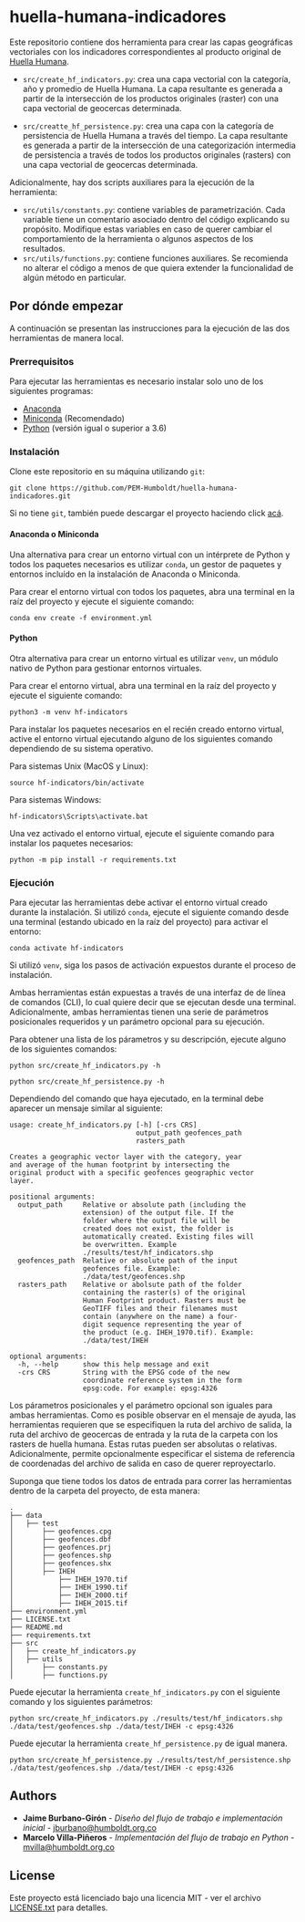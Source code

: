 # huella-humana-indicadores
Este repositorio contiene dos herramienta para crear las capas geográficas vectoriales con los indicadores correspondientes al producto original de [Huella Humana](https://doi.org/10.1016/j.ecolind.2020.106630). 

* `src/create_hf_indicators.py`: crea una capa vectorial con la categoría, año y promedio de Huella Humana. La capa resultante es generada a partir de la intersección de los productos originales (raster) con una capa vectorial de geocercas determinada.

* `src/creatte_hf_persistence.py`: crea una capa con la categoría de persistencia de Huella Humana a través del tiempo. La capa resultante es generada a partir de la intersección de una categorización intermedia de persistencia a través de todos los productos originales (rasters) con una capa vectorial de geocercas determinada.

Adicionalmente, hay dos scripts auxiliares para la ejecución de la herramienta:

* `src/utils/constants.py`: contiene variables de parametrización. Cada variable tiene un comentario asociado dentro del código explicando su propósito. Modifique estas variables en caso de querer cambiar el comportamiento de la herramienta o algunos aspectos de los resultados.
* `src/utils/functions.py`: contiene funciones auxiliares. Se recomienda no alterar el código a menos de que quiera extender la funcionalidad de algún método en particular.


## Por dónde empezar
A continuación se presentan las instrucciones para la ejecución de las dos herramientas de manera local.

### Prerrequisitos
Para ejecutar las herramientas es necesario instalar solo uno de los siguientes programas:

* [Anaconda](https://www.anaconda.com/products/individual)
* [Miniconda](https://docs.conda.io/en/latest/miniconda.html) (Recomendado)
* [Python](https://www.python.org/downloads/) (versión igual o superior a 3.6)

### Instalación
Clone este repositorio en su máquina utilizando `git`:

```
git clone https://github.com/PEM-Humboldt/huella-humana-indicadores.git
```

Si no tiene `git`, también puede descargar el proyecto haciendo click [acá](https://github.com/PEM-Humboldt/huella-humana-indicadores/archive/master.zip).

#### Anaconda o Miniconda
Una alternativa para crear un entorno virtual con un intérprete de Python y todos los paquetes necesarios es utilizar `conda`, un gestor de paquetes y entornos incluído en la instalación de Anaconda o Miniconda.

Para crear el entorno virtual con todos los paquetes, abra una terminal en la raíz del proyecto y ejecute el siguiente comando:

```
conda env create -f environment.yml
```

#### Python
Otra alternativa para crear un entorno virtual es utilizar `venv`, un módulo nativo de Python para gestionar entornos virtuales.

Para crear el entorno virtual, abra una terminal en la raíz del proyecto y ejecute el siguiente comando:

```
python3 -m venv hf-indicators
```

Para instalar los paquetes necesarios en el recién creado entorno virtual, active el entorno virtual ejecutando alguno de los siguientes comando dependiendo de su sistema operativo.

Para sistemas Unix (MacOS y Linux):
```
source hf-indicators/bin/activate
```

Para sistemas Windows:
```
hf-indicators\Scripts\activate.bat
```

Una vez activado el entorno virtual, ejecute el siguiente comando para instalar los paquetes necesarios:

```
python -m pip install -r requirements.txt
```


### Ejecución
Para ejecutar las herramientas debe activar el entorno virtual creado durante la instalación. Si utilizó `conda`, ejecute el siguiente comando desde una terminal (estando ubicado en la raíz del proyecto) para activar el entorno:

```
conda activate hf-indicators
```

Si utilizó `venv`, siga los pasos de activación expuestos durante el proceso de instalación.

 Ambas herramientas están expuestas a través de una interfaz de de línea de comandos (CLI), lo cual quiere decir que se ejecutan desde una terminal. Adicionalmente, ambas herramientas tienen una serie de parámetros posicionales requeridos y un parámetro opcional para su ejecución.
 
 Para obtener una lista de los párametros y su descripción, ejecute alguno de los siguientes comandos:
 
```
python src/create_hf_indicators.py -h
```

```
python src/create_hf_persistence.py -h
```

Dependiendo del comando que haya ejecutado, en la terminal debe aparecer un mensaje similar al siguiente:

```
usage: create_hf_indicators.py [-h] [-crs CRS]
                               output_path geofences_path
                               rasters_path

Creates a geographic vector layer with the category, year
and average of the human footprint by intersecting the
original product with a specific geofences geographic vector
layer.

positional arguments:
  output_path     Relative or absolute path (including the
                  extension) of the output file. If the
                  folder where the output file will be
                  created does not exist, the folder is
                  automatically created. Existing files will
                  be overwritten. Example
                  ./results/test/hf_indicators.shp
  geofences_path  Relative or absolute path of the input
                  geofences file. Example:
                  ./data/test/geofences.shp
  rasters_path    Relative or abolsute path of the folder
                  containing the raster(s) of the original
                  Human Footprint product. Rasters must be
                  GeoTIFF files and their filenames must
                  contain (anywhere on the name) a four-
                  digit sequence representing the year of
                  the product (e.g. IHEH_1970.tif). Example:
                  ./data/test/IHEH

optional arguments:
  -h, --help      show this help message and exit
  -crs CRS        String with the EPSG code of the new
                  coordinate reference system in the form
                  epsg:code. For example: epsg:4326
```

Los párametros posicionales y el parámetro opcional son iguales para ambas herramientas. Como es posible observar en el mensaje de ayuda, las herramientas requieren que se especifiquen la ruta del archivo de salida, la ruta del archivo de geocercas de entrada y la ruta de la carpeta con los rasters de huella humana. Estas rutas pueden ser absolutas o relativas. Adicionalmente, permite opcionalmente especificar el sistema de referencia de coordenadas del archivo de salida en caso de querer reproyectarlo.
 
 Suponga que tiene todos los datos de entrada para correr las herramientas dentro de la carpeta del proyecto, de esta manera:
 
 ```
.
├── data
│   ├── test
│       ├── geofences.cpg
│       ├── geofences.dbf
│       ├── geofences.prj
│       ├── geofences.shp
│       ├── geofences.shx
│       ├── IHEH
│           ├── IHEH_1970.tif
│           ├── IHEH_1990.tif
│           ├── IHEH_2000.tif
│           ├── IHEH_2015.tif
├── environment.yml
├── LICENSE.txt
├── README.md
├── requirements.txt
├── src
│   ├── create_hf_indicators.py
│   ├── utils
│       ├── constants.py
│       ├── functions.py
```

Puede ejecutar la herramienta `create_hf_indicators.py` con el siguiente comando y los siguientes parámetros:

```
python src/create_hf_indicators.py ./results/test/hf_indicators.shp ./data/test/geofences.shp ./data/test/IHEH -c epsg:4326
```

Puede ejecutar la herramienta `create_hf_persistence.py` de igual manera.

```
python src/create_hf_persistence.py ./results/test/hf_persistence.shp ./data/test/geofences.shp ./data/test/IHEH -c epsg:4326
```


## Authors
* **Jaime Burbano-Girón** - *Diseño del flujo de trabajo e implementación inicial* - jburbano@humboldt.org.co
* **Marcelo Villa-Piñeros** - *Implementación del flujo de trabajo en Python* - mvilla@humboldt.org.co


## License
Este proyecto está licenciado bajo una licencia MIT - ver el archivo [LICENSE.txt](LICENSE.txt) para detalles.

